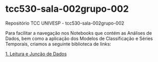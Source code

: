 # tcc530-sala-002grupo-002
Repositório TCC  UNIVESP - tcc530-sala-002grupo-002

Para facilitar a navegação nos Notebooks que contém as Análises de Dados, bem como a aplicação dos Modelos de Classificação e Séries Temporais, criamos a seguinte biblioteca de links:

[1. Leitura e Junção de Dados](notebooks/tcc_univesp_not1.ipynb)
